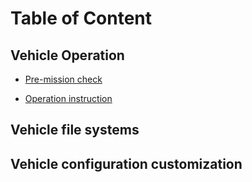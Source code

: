 # Table of Content
## Vehicle Operation
- [Pre-mission check](https://github.com/GSO-soslab/sosl_auv_manual/blob/main/vehicle_operation/1_pre-mission_check.md)

- [Operation instruction](https://github.com/GSO-soslab/sosl_auv_manual/blob/main/vehicle_operation/2_operation.md)

## Vehicle file systems


## Vehicle configuration customization


